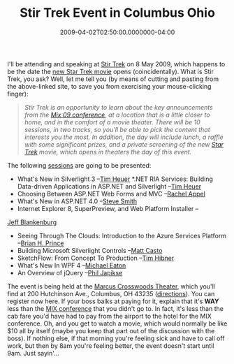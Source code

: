 ﻿---
title: Stir Trek Event in Columbus Ohio
date: "2009-04-02T02:50:00.0000000-04:00"
description: I'll be attending and speaking at Stir Trek on 8 May 2009, which
featuredImage: img/stir-trek-event-in-columbus-ohio-featured.png
---

I'll be attending and speaking at [Stir Trek](http://stirtrek.com/) on 8 May 2009, which happens to be the date the [new Star Trek movie](http://www.startrekmovie.com/) opens (coincidentally). What is Stir Trek, you ask? Well, let me tell you (by means of cutting and pasting from the above-linked site, to save you from exercising your mouse-clicking finger):

> *Stir Trek is an opportunity to learn about the key announcements from the [Mix 09 conference](http://live.visitmix.com/), at a location that is a little closer to home, and in the comfort of a movie theater. There will be 10 sessions, in two tracks, so you'll be able to pick the content that interests you the most. In addition, the day will include lunch, a raffle with some significant prizes, and a private screening of the new [Star Trek](http://www.startrekmovie.com/) movie, which opens in theaters the day of this event.*

The following [sessions](http://stirtrek.com/sessions.aspx) are going to be presented:

* What's New in Silverlight 3 –[Tim Heuer](http://twitter.com/timheuer)
*.NET RIA Services: Building Data-driven Applications in ASP.NET and Silverlight –[Tim Heuer](http://twitter.com/timheuer)
* Choosing Between ASP.NET Web Forms and MVC –[Rachel Appel](http://twitter.com/rachelappel)
* What's New in ASP.NET 4.0 –[Steve Smith](http://twitter.com/ardalis)
* Internet Explorer 8, SuperPreview, and Web Platform Installer –

 [Jeff Blankenburg](http://twitter.com/jblankenburg)
* Seeing Through The Clouds: Introduction to the Azure Services Platform –[Brian H. Prince](http://twitter.com/brianhprince)
* Building Microsoft Silverlight Controls –[Matt Casto](http://twitter.com/mattcasto)
* SketchFlow: From Concept To Production –[Tim Hibner](http://twitter.com/timhibner)
* What's New In WPF 4 –[Michael Eaton](http://twitter.com/mjeaton)
* An Overview of jQuery –[Phil Japikse](http://twitter.com/skimedic)

The event is being held at the [Marcus Crosswoods Theater](http://www.marcustheatres.com/theater.cfm?theater_id=2401), which you'll find at 200 Hutchinson Ave., Columbus, OH 43235 ([directions](http://maps.live.com/OneClickDirections.aspx?rtp=%7epos.qpk2yn82g836_200+Hutchinson+Ave%2c+Columbus%2c+OH+43235-4687___a_&rsd=40.1392203569412_-82.9713302850723_AdlcDyAOAAAAfxqYADICAAA%3d_the+north+(via+I-71+S)%7e40.0855600833893_-83.0349603295326_AdlcDyAOAAAAfxqYAJQBAAA%3d_the+south+(via+SR-315+N)%7e40.1079404354095_-82.9614785313606_AdlcDyAOAAAAKhuYADsBAAA%3d_the+east+(via+I-270+W)%7e40.1111590862274_-83.056640625_AdlcDyAOAAAAfxqYAFwAAAA%3d_the+west+(via+I-270+E)&mkt=en-us&FORM=LLMP)). You can register now here. If your boss balks at paying for it, explain that it's **WAY** less than the [MIX conference](http://visitmix.com/) that you didn't go to. In fact, it's less than the cab fare you'd have had to pay from the airport to the hotel for the MIX conference. Oh, and you get to watch a movie, which would normally be like $10 all by itself (maybe you keep that part out of the discussion with the boss). If nothing else, if that morning you're feeling sick and have to call off work, but then by 8am you're feeling better, the event doesn't start until 9am. Just sayin'…

